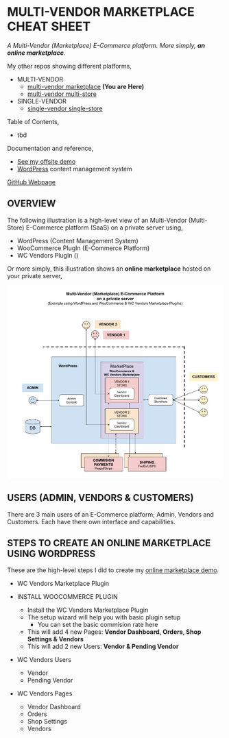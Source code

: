 # MULTI-VENDOR MARKETPLACE CHEAT SHEET

_A Multi-Vendor (Marketplace) E-Commerce platform.
More simply, **an online marketplace**._

My other repos showing different platforms,

* MULTI-VENDOR
  * [multi-vendor marketplace](https://github.com/JeffDeCola/my-cheat-sheets/tree/master/other/e-commerce/multi-vendor/multi-vendor-marketplace-cheat-sheet)
    **(You are Here)**
  * [multi-vendor multi-store](https://github.com/JeffDeCola/my-cheat-sheets/tree/master/other/e-commerce/multi-vendor/multi-vendor-multi-store-cheat-sheet)
* SINGLE-VENDOR
  * [single-vendor single-store](https://github.com/JeffDeCola/my-cheat-sheets/tree/master/other/e-commerce/single-vendor/single-vendor-single-store-cheat-sheet)

Table of Contents,

* tbd

Documentation and reference,

* [See my offsite demo](https://multi-vendor-marketplace.jeffdecola.com)
* [WordPress](https://github.com/JeffDeCola/my-cheat-sheets/tree/master/software/service-architectures/software-as-a-service/wordpress-cheat-sheet)
  content management system

[GitHub Webpage](https://jeffdecola.github.io/my-cheat-sheets/)

## OVERVIEW

The following illustration is a high-level view of an
Multi-Vendor (Multi-Store) E-Commerce platform (SaaS)
on a private server using,

* WordPress (Content Management System)
* WooCommerce PlugIn (E-Commerce Platform)
* WC Vendors PlugIn ()

Or more simply, this illustration shows an **online marketplace** hosted on your private server,

![IMAGE - multi-vendor-marketplace.jpg - IMAGE](../../../../docs/pics/multi-vendor-marketplace.jpg)

## USERS (ADMIN, VENDORS & CUSTOMERS)

There are 3 main users of an E-Commerce platform;
Admin, Vendors and Customers. Each have there own
interface and capabilities.

## STEPS TO CREATE AN ONLINE MARKETPLACE USING WORDPRESS

These are the high-level steps I did to create my
[online marketplace demo](https://multi-vendor-marketplace.jeffdecola.com).







* WC Vendors Marketplace Plugin




* INSTALL WOOCOMMERCE PLUGIN
  * Install the WC Vendors Marketplace Plugin
  * The setup wizard will help you with basic plugin setup
    * You can set the basic commision rate here
  * This will add 4 new Pages: **Vendor Dashboard, Orders, Shop Settings & Vendors**
  * This will add 2 new Users: **Vendor & Pending Vendor**

* WC Vendors Users
  * Vendor
  * Pending Vendor

* WC Vendors Pages
  * Vendor Dashboard
  * Orders
  * Shop Settings
  * Vendors
